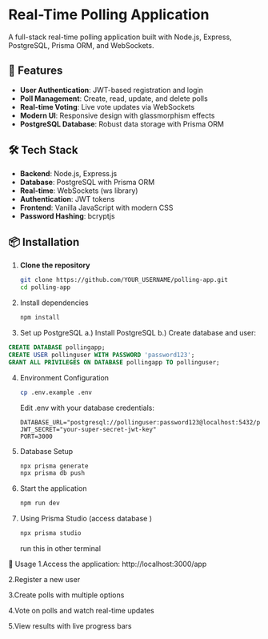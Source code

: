# Real-Time Polling Application

A full-stack real-time polling application built with Node.js, Express, PostgreSQL, Prisma ORM, and WebSockets.

## 🚀 Features

- **User Authentication**: JWT-based registration and login
- **Poll Management**: Create, read, update, and delete polls
- **Real-time Voting**: Live vote updates via WebSockets
- **Modern UI**: Responsive design with glassmorphism effects
- **PostgreSQL Database**: Robust data storage with Prisma ORM

## 🛠️ Tech Stack

- **Backend**: Node.js, Express.js
- **Database**: PostgreSQL with Prisma ORM
- **Real-time**: WebSockets (ws library)
- **Authentication**: JWT tokens
- **Frontend**: Vanilla JavaScript with modern CSS
- **Password Hashing**: bcryptjs

## 📦 Installation

1. **Clone the repository**
   ```bash
   git clone https://github.com/YOUR_USERNAME/polling-app.git
   cd polling-app
   ```
2. Install dependencies
   ```bash
   npm install
   ```
3. Set up PostgreSQL
  a.) Install PostgreSQL
  b.) Create database and user:
```sql
CREATE DATABASE pollingapp;
CREATE USER pollinguser WITH PASSWORD 'password123';
GRANT ALL PRIVILEGES ON DATABASE pollingapp TO pollinguser;
```
4. Environment Configuration
   ```bash
   cp .env.example .env
   ```
   Edit .env with your database credentials:
   ```text
   DATABASE_URL="postgresql://pollinguser:password123@localhost:5432/pollingapp"
   JWT_SECRET="your-super-secret-jwt-key"
   PORT=3000
   ```
5. Database Setup
   ```bash
   npx prisma generate
   npx prisma db push
   ```
6. Start the application
   ```bash
   npm run dev
   ```
7. Using Prisma Studio (access database )
   ```bash
   npx prisma studio
   ```
   run this in other terminal
   
🚀 Usage
1.Access the application: http://localhost:3000/app

2.Register a new user

3.Create polls with multiple options

4.Vote on polls and watch real-time updates

5.View results with live progress bars
